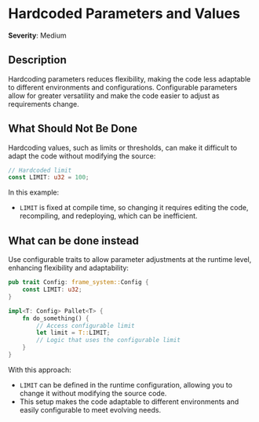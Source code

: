 # Hardcoded Parameters and Values

**Severity**: Medium

## Description

Hardcoding parameters reduces flexibility, making the code less adaptable to different environments and configurations.
Configurable parameters allow for greater versatility and make the code easier to adjust as requirements change.

## What Should Not Be Done

Hardcoding values, such as limits or thresholds, can make it difficult to adapt the code without modifying the source:

```rust
// Hardcoded limit
const LIMIT: u32 = 100;
```

In this example:

- `LIMIT` is fixed at compile time, so changing it requires editing the code, recompiling, and redeploying, which can be
  inefficient.

## What can be done instead

Use configurable traits to allow parameter adjustments at the runtime level, enhancing flexibility and adaptability:

```rust
pub trait Config: frame_system::Config {
    const LIMIT: u32;
}

impl<T: Config> Pallet<T> {
    fn do_something() {
        // Access configurable limit
        let limit = T::LIMIT;
        // Logic that uses the configurable limit
    }
}
```

With this approach:

- `LIMIT` can be defined in the runtime configuration, allowing you to change it without modifying the source code.
- This setup makes the code adaptable to different environments and easily configurable to meet evolving needs.
